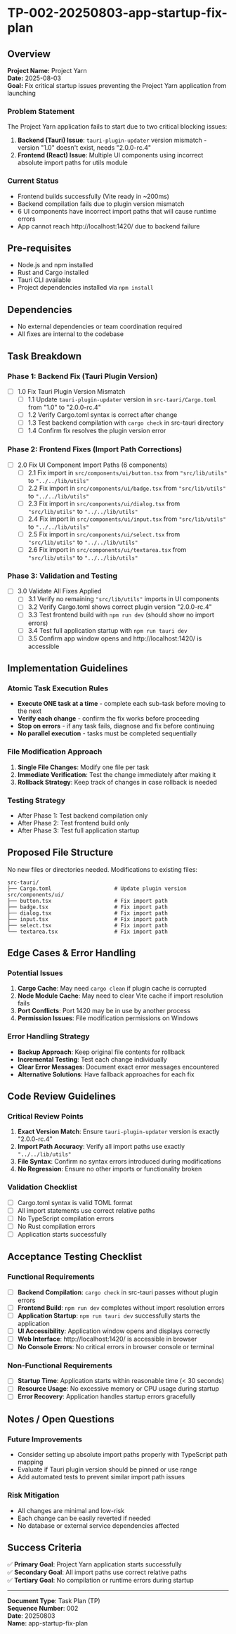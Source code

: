# TP-002-20250803-app-startup-fix-plan

## Overview
**Project Name:** Project Yarn  
**Date:** 2025-08-03  
**Goal:** Fix critical startup issues preventing the Project Yarn application from launching

### Problem Statement
The Project Yarn application fails to start due to two critical blocking issues:
1. **Backend (Tauri) Issue**: `tauri-plugin-updater` version mismatch - version "1.0" doesn't exist, needs "2.0.0-rc.4"
2. **Frontend (React) Issue**: Multiple UI components using incorrect absolute import paths for utils module

### Current Status
- Frontend builds successfully (Vite ready in ~200ms)
- Backend compilation fails due to plugin version mismatch
- 6 UI components have incorrect import paths that will cause runtime errors
- App cannot reach http://localhost:1420/ due to backend failure

## Pre-requisites
- Node.js and npm installed
- Rust and Cargo installed
- Tauri CLI available
- Project dependencies installed via `npm install`

## Dependencies
- No external dependencies or team coordination required
- All fixes are internal to the codebase

## Task Breakdown

### Phase 1: Backend Fix (Tauri Plugin Version)
- [ ] 1.0 Fix Tauri Plugin Version Mismatch
    - [ ] 1.1 Update `tauri-plugin-updater` version in `src-tauri/Cargo.toml` from "1.0" to "2.0.0-rc.4"
    - [ ] 1.2 Verify Cargo.toml syntax is correct after change
    - [ ] 1.3 Test backend compilation with `cargo check` in src-tauri directory
    - [ ] 1.4 Confirm fix resolves the plugin version error

### Phase 2: Frontend Fixes (Import Path Corrections)
- [ ] 2.0 Fix UI Component Import Paths (6 components)
    - [ ] 2.1 Fix import in `src/components/ui/button.tsx` from `"src/lib/utils"` to `"../../lib/utils"`
    - [ ] 2.2 Fix import in `src/components/ui/badge.tsx` from `"src/lib/utils"` to `"../../lib/utils"`
    - [ ] 2.3 Fix import in `src/components/ui/dialog.tsx` from `"src/lib/utils"` to `"../../lib/utils"`
    - [ ] 2.4 Fix import in `src/components/ui/input.tsx` from `"src/lib/utils"` to `"../../lib/utils"`
    - [ ] 2.5 Fix import in `src/components/ui/select.tsx` from `"src/lib/utils"` to `"../../lib/utils"`
    - [ ] 2.6 Fix import in `src/components/ui/textarea.tsx` from `"src/lib/utils"` to `"../../lib/utils"`

### Phase 3: Validation and Testing
- [ ] 3.0 Validate All Fixes Applied
    - [ ] 3.1 Verify no remaining `"src/lib/utils"` imports in UI components
    - [ ] 3.2 Verify Cargo.toml shows correct plugin version "2.0.0-rc.4"
    - [ ] 3.3 Test frontend build with `npm run dev` (should show no import errors)
    - [ ] 3.4 Test full application startup with `npm run tauri dev`
    - [ ] 3.5 Confirm app window opens and http://localhost:1420/ is accessible

## Implementation Guidelines

### Atomic Task Execution Rules
- **Execute ONE task at a time** - complete each sub-task before moving to the next
- **Verify each change** - confirm the fix works before proceeding
- **Stop on errors** - if any task fails, diagnose and fix before continuing
- **No parallel execution** - tasks must be completed sequentially

### File Modification Approach
1. **Single File Changes**: Modify one file per task
2. **Immediate Verification**: Test the change immediately after making it
3. **Rollback Strategy**: Keep track of changes in case rollback is needed

### Testing Strategy
- After Phase 1: Test backend compilation only
- After Phase 2: Test frontend build only  
- After Phase 3: Test full application startup

## Proposed File Structure
No new files or directories needed. Modifications to existing files:

```
src-tauri/
├── Cargo.toml                    # Update plugin version
src/components/ui/
├── button.tsx                    # Fix import path
├── badge.tsx                     # Fix import path
├── dialog.tsx                    # Fix import path
├── input.tsx                     # Fix import path
├── select.tsx                    # Fix import path
└── textarea.tsx                  # Fix import path
```

## Edge Cases & Error Handling

### Potential Issues
1. **Cargo Cache**: May need `cargo clean` if plugin cache is corrupted
2. **Node Module Cache**: May need to clear Vite cache if import resolution fails
3. **Port Conflicts**: Port 1420 may be in use by another process
4. **Permission Issues**: File modification permissions on Windows

### Error Handling Strategy
- **Backup Approach**: Keep original file contents for rollback
- **Incremental Testing**: Test each change individually
- **Clear Error Messages**: Document exact error messages encountered
- **Alternative Solutions**: Have fallback approaches for each fix

## Code Review Guidelines

### Critical Review Points
1. **Exact Version Match**: Ensure `tauri-plugin-updater` version is exactly "2.0.0-rc.4"
2. **Import Path Accuracy**: Verify all import paths use exactly `"../../lib/utils"`
3. **File Syntax**: Confirm no syntax errors introduced during modifications
4. **No Regression**: Ensure no other imports or functionality broken

### Validation Checklist
- [ ] Cargo.toml syntax is valid TOML format
- [ ] All import statements use correct relative paths
- [ ] No TypeScript compilation errors
- [ ] No Rust compilation errors
- [ ] Application starts successfully

## Acceptance Testing Checklist

### Functional Requirements
- [ ] **Backend Compilation**: `cargo check` in src-tauri passes without plugin errors
- [ ] **Frontend Build**: `npm run dev` completes without import resolution errors
- [ ] **Application Startup**: `npm run tauri dev` successfully starts the application
- [ ] **UI Accessibility**: Application window opens and displays correctly
- [ ] **Web Interface**: http://localhost:1420/ is accessible in browser
- [ ] **No Console Errors**: No critical errors in browser console or terminal

### Non-Functional Requirements
- [ ] **Startup Time**: Application starts within reasonable time (< 30 seconds)
- [ ] **Resource Usage**: No excessive memory or CPU usage during startup
- [ ] **Error Recovery**: Application handles startup errors gracefully

## Notes / Open Questions

### Future Improvements
- Consider setting up absolute import paths properly with TypeScript path mapping
- Evaluate if Tauri plugin version should be pinned or use range
- Add automated tests to prevent similar import path issues

### Risk Mitigation
- All changes are minimal and low-risk
- Each change can be easily reverted if needed
- No database or external service dependencies affected

## Success Criteria
✅ **Primary Goal**: Project Yarn application starts successfully  
✅ **Secondary Goal**: All import paths use correct relative paths  
✅ **Tertiary Goal**: No compilation or runtime errors during startup

---
**Document Type**: Task Plan (TP)  
**Sequence Number**: 002  
**Date**: 20250803  
**Name**: app-startup-fix-plan
